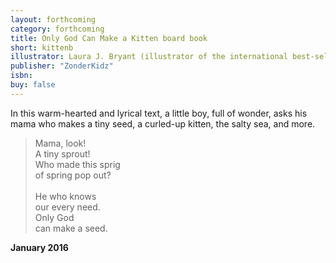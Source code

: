 ```yaml
---
layout: forthcoming
category: forthcoming
title: Only God Can Make a Kitten board book
short: kittenb
illustrator: Laura J. Bryant (illustrator of the international best-selling <i>God Gave Us You</i> and sequels)
publisher: "ZonderKidz"
isbn:
buy: false
---
```


In this warm-hearted and lyrical text, a little boy, full of wonder, asks his mama who makes a tiny seed, a curled-up kitten, the salty sea, and more.

<blockquote class="excerpt"><p2 class="excerpt">
Mama, look! <br />
A tiny sprout! <br />
Who made this sprig <br />
of spring pop out?
<br /><br />
He who knows <br />
our every need. <br />
Only God <br />
can make a seed.
</p2></blockquote>

__January 2016__
